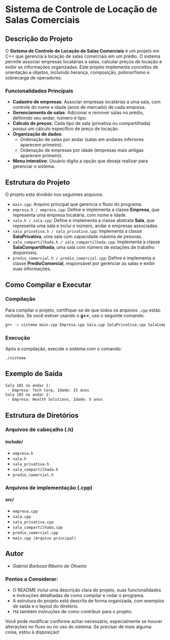 # Sistema de Controle de Locação de Salas Comerciais

## Descrição do Projeto

O **Sistema de Controle de Locação de Salas Comerciais** é um projeto em C++ que gerencia a locação de salas comerciais em um prédio. O sistema permite associar empresas locatárias a salas, calcular preços de locação e exibir as informações organizadas. Este projeto implementa conceitos de orientação a objetos, incluindo herança, composição, polimorfismo e sobrecarga de operadores.

### Funcionalidades Principais
- **Cadastro de empresas**: Associar empresas locatárias a uma sala, com controle do nome e idade (anos de mercado) de cada empresa.
- **Gerenciamento de salas**: Adicionar e remover salas no prédio, definindo seu andar, número e tipo.
- **Cálculo de preços**: Cada tipo de sala (privativa ou compartilhada) possui um cálculo específico de preço de locação.
- **Organização de dados**:
  - Ordenação de salas por andar (salas em andares inferiores aparecem primeiro).
  - Ordenação de empresas por idade (empresas mais antigas aparecem primeiro).
- **Menu interativo**: Usuário digita a opção que deseja realizar para gerenciar o sistema.

## Estrutura do Projeto

O projeto está dividido nos seguintes arquivos:

- `main.cpp`: Arquivo principal que gerencia o fluxo do programa.
- `empresa.h / empresa.cpp`: Define e implementa a classe **Empresa**, que representa uma empresa locatária, com nome e idade.
- `sala.h / sala.cpp`: Define e implementa a classe abstrata **Sala**, que representa uma sala e inclui o número, andar e empresas associadas.
- `sala_privativa.h / sala_privativa.cpp`: Implementa a classe **SalaPrivativa**, uma sala com capacidade máxima de pessoas.
- `sala_compartilhada.h / sala_compartilhada.cpp`: Implementa a classe **SalaCompartilhada**, uma sala com número de estações de trabalho disponíveis.
- `predio_comercial.h / predio_comercial.cpp`: Define e implementa a classe **PredioComercial**, responsável por gerenciar as salas e exibir suas informações.

## Como Compilar e Executar

### Compilação
Para compilar o projeto, certifique-se de que todos os arquivos `.cpp` estão incluídos. Se você estiver usando o **g++**, use o seguinte comando:

```bash
g++ -o sistema main.cpp Empresa.cpp Sala.cpp SalaPrivativa.cpp SalaCompartilhada.cpp PredioComercial.cpp
```

### Execução
Após a compilação, execute o sistema com o comando:

```bash
./sistema
```


## Exemplo de Saída
```bash
Sala 101 no andar 1:
 - Empresa: Tech Corp, Idade: 15 anos
Sala 102 no andar 2:
 - Empresa: Health Solutions, Idade: 5 anos
```

## Estrutura de Diretórios
### Arquivos de cabeçalho (.h)
#### include/        
- `empresa.h`
- `sala.h`
- `sala_privativa.h`
- `sala_compartilhada.h`
- `predio_comercial.h`

### Arquivos de implementação (.cpp)
#### src/                
- `empresa.cpp`
- `sala.cpp`
- `sala_privativa.cpp`
- `sala_compartilhada.cpp`
- `predio_comercial.cpp`
- `main.cpp (Arquivo principal)`

## Autor
- *Gabriel Barbosa Ribeiro de Oliveira*

### Pontos a Considerar:
- O README inclui uma descrição clara do projeto, suas funcionalidades e instruções detalhadas de como compilar e rodar o programa.
- A estrutura do projeto está descrita de forma organizada, com exemplos de saída e o layout do diretório.
- Há também instruções de como contribuir para o projeto.

Você pode modificar conforme achar necessário, especialmente se houver alterações no fluxo ou no uso do sistema. Se precisar de mais alguma coisa, estou à disposição!

